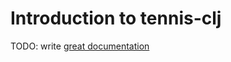 # Introduction to tennis-clj

TODO: write [great documentation](http://jacobian.org/writing/what-to-write/)
